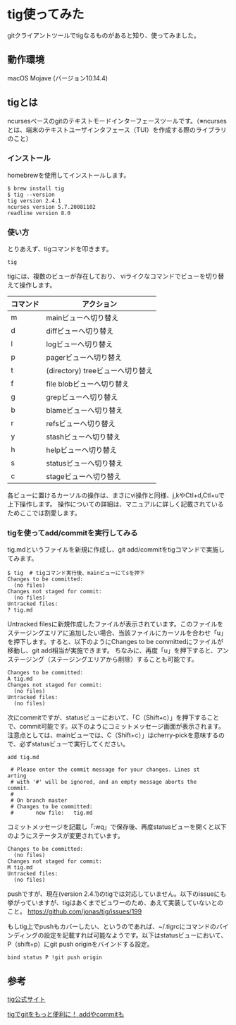 # tig使ってみた

gitクライアントツールでtigなるものがあると知り、使ってみました。
## 動作環境
macOS Mojave
(バージョン10.14.4)

## tigとは
ncursesベースのgitのテキストモードインターフェースツールです。（※ncursesとは、端末のテキストユーザインタフェース（TUI）を作成する際のライブラリのこと）

### インストール
homebrewを使用してインストールします。
```
$ brew install tig
$ tig --version
tig version 2.4.1
ncurses version 5.7.20081102
readline version 8.0
```

### 使い方
とりあえず、tigコマンドを叩きます。
```
tig
```

tigには、複数のビューが存在しており、
viライクなコマンドでビューを切り替えて操作します。

| コマンド | アクション | 
| --- | --- |
| m | mainビューへ切り替え | 
| d | diffビューへ切り替え | 
| l | logビューへ切り替え | 
| p | pagerビューへ切り替え | 
| t | (directory) treeビューへ切り替え | 
| f | file blobビューへ切り替え | 
| g | grepビューへ切り替え | 
| b | blameビューへ切り替え | 
| r | refsビューへ切り替え |
| y | stashビューへ切り替え |
| h | helpビューへ切り替え |
| s | statusビューへ切り替え |
| c | stageビューへ切り替え |

各ビューに置けるカーソルの操作は、まさにvi操作と同様、j,kやCtl+d,Ctl+uで上下操作します。
操作についての詳細は、マニュアルに詳しく記載されているためここでは割愛します。

### tigを使ってadd/commitを実行してみる
tig.mdというファイルを新規に作成し、git add/commitをtigコマンドで実施してみます。

```
$ tig  # tigコマンド実行後、mainビューにてsを押下
Changes to be committed:
  (no files)
Changes not staged for commit:
  (no files)
Untracked files:
? tig.md  
```

Untracked filesに新規作成したファイルが表示されています。このファイルをステージングエリアに追加したい場合、当該ファイルにカーソルを合わせ「u」を押下します。すると、以下のようにChanges to be committedにファイルが移動し、git add相当が実施できます。
ちなみに、再度「u」を押下すると、アンステージング（ステージングエリアから削除）することも可能です。
```
Changes to be committed:
A tig.md 
Changes not staged for commit:
  (no files)
Untracked files:
  (no files)
```

次にcommitですが、statusビューにおいて、「C（Shift+c）」を押下することで、commit可能です。以下のようにコミットメッセージ画面が表示されます。
注意点としては、mainビューでは、C（Shift+c）」はcherry-pickを意味するので、必ずstatusビューで実行してください。

```
add tig.md

 # Please enter the commit message for your changes. Lines st    arting
 # with '#' will be ignored, and an empty message aborts the     commit.
 #
 # On branch master
 # Changes to be committed:
 #       new file:   tig.md
```

コミットメッセージを記載し「:wq」で保存後、再度statusビューを開くと以下のようにステータスが変更されています。

```
Changes to be committed:
  (no files)
Changes not staged for commit:
M tig.md 
Untracked files:
  (no files)
```

pushですが、現在(version 2.4.1)のtigでは対応していません。以下のissueにも挙がっていますが、tigはあくまでビュワーのため、あえて実装していないとのこと。
https://github.com/jonas/tig/issues/199

もしtig上でpushもカバーしたい、というのであれば、~/.tigrcにコマンドのバインディングの設定を記載すれば可能なようです。以下はstatusビューにおいて、P（shift+p）にgit push originをバインドする設定。

```:.tigrc 
bind status P !git push origin
```
## 参考
[tig公式サイト](https://github.com/jonas/tig)

[tigでgitをもっと便利に！ addやcommitも](https://qiita.com/suino/items/b0dae7e00bd7165f79ea)